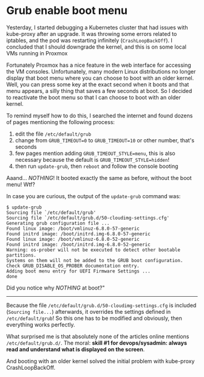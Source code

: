 
# Grub enable boot menu

Yesterday, I started debugging a Kubernetes cluster that had issues with kube-proxy after an upgrade. It was throwing some errors related to iptables, and the pod was restarting infinitely (`CrashLoopBackOff`). I concluded that I should downgrade the kernel, and this is on some local VMs running in Proxmox

Fortunately Proxmox has a nice feature in the web interface for accessing the VM consoles. Unfortunately, many modern Linux distributions no longer display that boot menu where you can choose to boot with an older kernel. Well, you can press some key at the exact second when it boots and that menu appears, a silly thing that saves a few seconds at boot. So I decided to reactivate the boot menu so that I can choose to boot with an older kernel.

To remind myself how to do this, I searched the internet and found dozens of pages mentioning the following process:

1. edit the file `/etc/default/grub`
2. change from `GRUB_TIMEOUT=0` to `GRUB_TIMEOUT=10` or other number, that's seconds
3. few pages mention adding `GRUB_TIMEOUT_STYLE=menu`, this is also necessary because the default is `GRUB_TIMEOUT_STYLE=hidden`!
3. then run `update-grub`, then `reboot` and follow the console booting

Aaand... *NOTHING*! It booted exactly the same as before, without the boot menu! Wtf?

In case you are curious, the output of the `update-grub` command was:

```
$ update-grub
Sourcing file `/etc/default/grub'
Sourcing file `/etc/default/grub.d/50-cloudimg-settings.cfg'
Generating grub configuration file ...
Found linux image: /boot/vmlinuz-6.8.0-57-generic
Found initrd image: /boot/initrd.img-6.8.0-57-generic
Found linux image: /boot/vmlinuz-6.8.0-52-generic
Found initrd image: /boot/initrd.img-6.8.0-52-generic
Warning: os-prober will not be executed to detect other bootable partitions.
Systems on them will not be added to the GRUB boot configuration.
Check GRUB_DISABLE_OS_PROBER documentation entry.
Adding boot menu entry for UEFI Firmware Settings ...
done
```

Did you notice why *NOTHING* at boot?"

-----

Because the file `/etc/default/grub.d/50-cloudimg-settings.cfg` is included (`Sourcing file...`) afterwards, 
 it overrides the settings defined in `/etc/default/grub`! 
So this one has to be modified and obviously, then everything works perfectly.

What surprised me is that absolutely none of the articles online mentions `/etc/default/grub.d/`. The moral:
**skill #1 for devops/sysadmin: always read and understand what is displayed on the screen**.

And booting with an older kernel solved the initial problem with kube-proxy CrashLoopBackOff.


